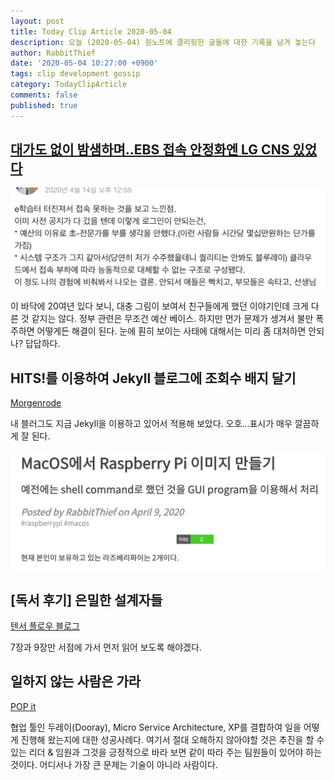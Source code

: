 ```yaml
---
layout: post
title: Today Clip Article 2020-05-04
description: 오늘 (2020-05-04) 원노트에 클리핑한 글들에 대한 기록을 남겨 놓는다
author: RabbitThief
date: '2020-05-04 10:27:00 +0900'
tags: clip development gossip
category: TodayClipArticle
comments: false
published: true
---
```




## [대가도 없이 밤샘하며..EBS 접속 안정화엔 LG CNS 있었다](https://news.v.daum.net/v/20200420134815864)

![1](/assets/article_images/2020-05-04/1.png)

이 바닥에 20여년 있다 보니, 대충 그림이 보여서 친구들에게 했던 이야기인데 크게 다른 것 같지는 않다. 정부 관련은 무조건 예산 베이스.  하지만 먼가 문제가 생겨서 불만 폭주하면 어떻게든 해결이 된다.  눈에 훤히 보이는 사태에 대해서는 미리 좀 대처하면 안되나?  답답하다.





## HITS!를 이용하여 Jekyll 블로그에 조회수 배지 달기

[Morgenrode](https://ryanking13.github.io/2020/03/09/jekyll-views-count-badge.html?utm_source=gaerae.com&utm_campaign=%EA%B0%9C%EB%B0%9C%EC%9E%90%EC%8A%A4%EB%9F%BD%EB%8B%A4&utm_medium=social)

내 블러그도 지금 Jekyll을 이용하고 있어서 적용해 보았다.  오호...표시가 매우 깔끔하게 잘 된다.

![2](/assets/article_images/2020-05-04/2.png)





## [독서 후기] 은밀한 설계자들

[텐서 플로우 블로그](https://tensorflow.blog/2020/05/02/%eb%8f%85%ec%84%9c-%ed%9b%84%ea%b8%b0-%ec%9d%80%eb%b0%80%ed%95%9c-%ec%84%a4%ea%b3%84%ec%9e%90%eb%93%a4/)

7장과 9장만 서점에 가서 먼저 읽어 보도록 해야겠다.  





## 일하지 않는 사람은 가라

[POP it](https://popit.kr/%EC%9D%BC%ED%95%98%EC%A7%80-%EC%95%8A%EB%8A%94-%EC%82%AC%EB%9E%8C%EC%9D%80-%EA%B0%80%EB%9D%BC)

협업 툴인 두레이(Dooray), Micro Service Architecture, XP를 결합하여 일을 어떻게 진행해 왔는지에 대한 성공사례다.  여기서 절대 오해하지 않아야할 것은 추진을 할 수 있는 리더 & 임원과 그것을 긍정적으로 바라 보면 같이 따라 주는 팀원들이 있어야 하는 것이다.  어디서나 가장 큰 문제는 기술이 아니라 사람이다.





